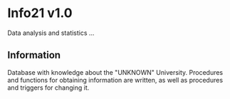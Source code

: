 # Info21 v1.0

Data analysis and statistics ...


## Information
Database with knowledge about the "UNKNOWN" University. 
Procedures and functions for obtaining information are written, as well as procedures and triggers for changing it.
